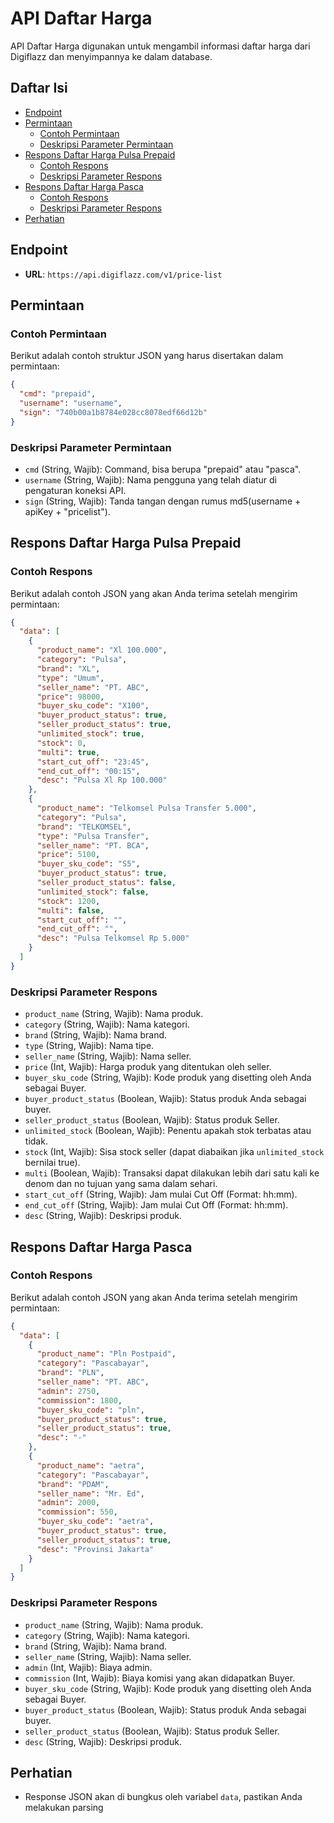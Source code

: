 
# API Daftar Harga

API Daftar Harga digunakan untuk mengambil informasi daftar harga dari Digiflazz dan menyimpannya ke dalam database.

## Daftar Isi

- [Endpoint](#endpoint)
- [Permintaan](#permintaan)
  - [Contoh Permintaan](#contoh-permintaan)
  - [Deskripsi Parameter Permintaan](#deskripsi-parameter-permintaan)
- [Respons Daftar Harga Pulsa Prepaid](#respons-daftar-harga-pulsa-prepaid)
  - [Contoh Respons](#contoh-respons)
  - [Deskripsi Parameter Respons](#deskripsi-parameter-respons)
- [Respons Daftar Harga Pasca](#respons-daftar-harga-pasca)
  - [Contoh Respons](#contoh-respons)
  - [Deskripsi Parameter Respons](#deskripsi-parameter-respons)
- [Perhatian](#perhatian)

## Endpoint

- **URL**: `https://api.digiflazz.com/v1/price-list`

## Permintaan

### Contoh Permintaan

Berikut adalah contoh struktur JSON yang harus disertakan dalam permintaan:

```json
{
  "cmd": "prepaid",
  "username": "username",
  "sign": "740b00a1b8784e028cc8078edf66d12b"
}
```

### Deskripsi Parameter Permintaan

- `cmd` (String, Wajib): Command, bisa berupa "prepaid" atau "pasca".
- `username` (String, Wajib): Nama pengguna yang telah diatur di pengaturan koneksi API.
- `sign` (String, Wajib): Tanda tangan dengan rumus md5(username + apiKey + "pricelist").

## Respons Daftar Harga Pulsa Prepaid

### Contoh Respons

Berikut adalah contoh JSON yang akan Anda terima setelah mengirim permintaan:

```json
{
  "data": [
    {
      "product_name": "Xl 100.000",
      "category": "Pulsa",
      "brand": "XL",
      "type": "Umum",
      "seller_name": "PT. ABC",
      "price": 98000,
      "buyer_sku_code": "X100",
      "buyer_product_status": true,
      "seller_product_status": true,
      "unlimited_stock": true,
      "stock": 0,
      "multi": true,
      "start_cut_off": "23:45",
      "end_cut_off": "00:15",
      "desc": "Pulsa Xl Rp 100.000"
    },
    {
      "product_name": "Telkomsel Pulsa Transfer 5.000",
      "category": "Pulsa",
      "brand": "TELKOMSEL",
      "type": "Pulsa Transfer",
      "seller_name": "PT. BCA",
      "price": 5100,
      "buyer_sku_code": "S5",
      "buyer_product_status": true,
      "seller_product_status": false,
      "unlimited_stock": false,
      "stock": 1200,
      "multi": false,
      "start_cut_off": "",
      "end_cut_off": "",
      "desc": "Pulsa Telkomsel Rp 5.000"
    }
  ]
}
```

### Deskripsi Parameter Respons

- `product_name` (String, Wajib): Nama produk.
- `category` (String, Wajib): Nama kategori.
- `brand` (String, Wajib): Nama brand.
- `type` (String, Wajib): Nama tipe.
- `seller_name` (String, Wajib): Nama seller.
- `price` (Int, Wajib): Harga produk yang ditentukan oleh seller.
- `buyer_sku_code` (String, Wajib): Kode produk yang disetting oleh Anda sebagai Buyer.
- `buyer_product_status` (Boolean, Wajib): Status produk Anda sebagai buyer.
- `seller_product_status` (Boolean, Wajib): Status produk Seller.
- `unlimited_stock` (Boolean, Wajib): Penentu apakah stok terbatas atau tidak.
- `stock` (Int, Wajib): Sisa stock seller (dapat diabaikan jika `unlimited_stock` bernilai true).
- `multi` (Boolean, Wajib): Transaksi dapat dilakukan lebih dari satu kali ke denom dan no tujuan yang sama dalam sehari.
- `start_cut_off` (String, Wajib): Jam mulai Cut Off (Format: hh:mm).
- `end_cut_off` (String, Wajib): Jam mulai Cut Off (Format: hh:mm).
- `desc` (String, Wajib): Deskripsi produk.

## Respons Daftar Harga Pasca

### Contoh Respons

Berikut adalah contoh JSON yang akan Anda terima setelah mengirim permintaan:

```json
{
  "data": [
    {
      "product_name": "Pln Postpaid",
      "category": "Pascabayar",
      "brand": "PLN",
      "seller_name": "PT. ABC",
      "admin": 2750,
      "commission": 1800,
      "buyer_sku_code": "pln",
      "buyer_product_status": true,
      "seller_product_status": true,
      "desc": "-"
    },
    {
      "product_name": "aetra",
      "category": "Pascabayar",
      "brand": "PDAM",
      "seller_name": "Mr. Ed",
      "admin": 2000,
      "commission": 550,
      "buyer_sku_code": "aetra",
      "buyer_product_status": true,
      "seller_product_status": true,
      "desc": "Provinsi Jakarta"
    }
  ]
}
```

### Deskripsi Parameter Respons

- `product_name` (String, Wajib): Nama produk.
- `category` (String, Wajib): Nama kategori.
- `brand` (String, Wajib): Nama brand.
- `seller_name` (String, Wajib): Nama seller.
- `admin` (Int, Wajib): Biaya admin.
- `commission` (Int, Wajib): Biaya komisi yang akan didapatkan Buyer.
- `buyer_sku_code` (String, Wajib): Kode produk yang disetting oleh Anda sebagai Buyer.
- `buyer_product_status` (Boolean, Wajib): Status produk Anda sebagai buyer.
- `seller_product_status` (Boolean, Wajib): Status produk Seller.
- `desc` (String, Wajib): Deskripsi produk.

## Perhatian

- Response JSON akan di bungkus oleh variabel `data`, pastikan Anda melakukan parsing
